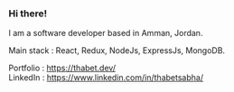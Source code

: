 ### Hi there!

I am a software developer based in Amman, Jordan.     
    
Main stack : React, Redux, NodeJs, ExpressJs, MongoDB.
     
Portfolio : https://thabet.dev/       
LinkedIn : https://www.linkedin.com/in/thabetsabha/       
<!--
**ThabetSabha/ThabetSabha** is a ✨ _special_ ✨ repository because its `README.md` (this file) appears on your GitHub profile.

Here are some ideas to get you started:

- 🔭 I’m currently working on ...
- 🌱 I’m currently learning ...
- 👯 I’m looking to collaborate on ...
- 🤔 I’m looking for help with ...
- 💬 Ask me about ...
- 📫 How to reach me: ...
- 😄 Pronouns: ...
- ⚡ Fun fact: ...
-->
